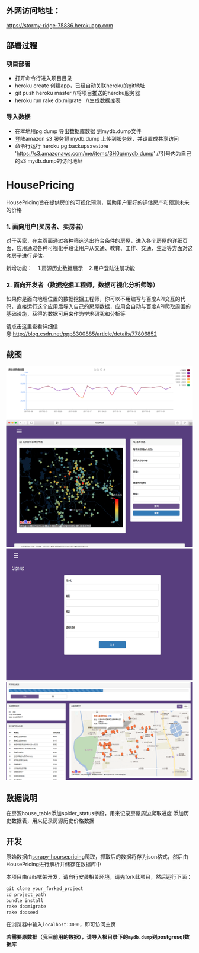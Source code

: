 ## 外网访问地址：
https://stormy-ridge-75886.herokuapp.com 

## 部署过程
### 项目部署
* 打开命令行进入项目目录
* heroku create 创建app，已经自动关联heroku的git地址
* git push heroku master  //将项目推送的heroku服务器
* heroku run rake db:migrate   //生成数据库表
### 导入数据
* 在本地用pg:dump 导出数据库数据 到mydb.dump文件
* 登陆amazon s3 服务将 mydb.dump 上传到服务器，并设置成共享访问
* 命令行运行 heroku pg:backups:restore 'https://s3.amazonaws.com/me/items/3H0q/mydb.dump' //引号内为自己的s3 mydb.dump的访问地址

# HousePricing

HousePricing旨在提供房价的可视化预测，帮助用户更好的评估房产和预测未来的价格

### 1. 面向用户(买房者、卖房者)

对于买家，在主页面通过各种筛选选出符合条件的房屋，进入各个房屋的详细页面，应用通过各种可视化手段让用户从交通、教育、工作、交通、生活等方面对这套房子进行评估。

新增功能：
    1.房源历史数据展示
    2.用户登陆注册功能

### 2. 面向开发者（数据挖掘工程师，数据可视化分析师等）

如果你是面向地理位置的数据挖掘工程师，你可以不用编写与百度API交互的代码，直接运行这个应用后导入自己的房屋数据，应用会自动与百度API爬取周围的基础设施，获得的数据可用来作为学术研究和分析等

请点击这里查看详细信息:http://blog.csdn.net/ppp8300885/article/details/77806852




## 截图



<img src="/lib/bigwork1.png">

<img src="/lib/bigwork2.png">

<img src="/lib/bigwork3.png">

<img src="/lib/bigwork4.png">

## 数据说明

在房源house_table添加spider_status字段，用来记录房屋周边爬取进度
添加历史数据表，用来记录房源历史价格数据



## 开发

原始数据由[scrapy-hoursepricing](https://github.com/ParadoxLiu/bigwork/tree/master1/spider/__init__)爬取，抓取后的数据将存为json格式，然后由HousePricing进行解析并储存在数据库中

本项目由rails框架开发，请自行安装相关环境，请先fork此项目，然后运行下面：

```
git clone your_forked_project
cd project_path
bundle install
rake db:migrate
rake db:seed
```

在浏览器中输入`localhost:3000`，即可访问主页

**若需要原数据（我目前用的数据），请导入根目录下的`mydb.dump`到postgresql数据库**


